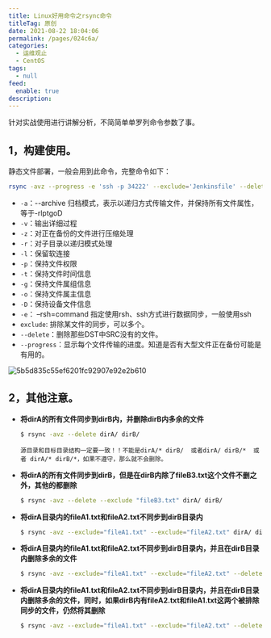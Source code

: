 ```yaml
---
title: Linux好用命令之rsync命令
titleTag: 原创
date: 2021-08-22 18:04:06
permalink: /pages/024c6a/
categories: 
  - 运维观止
  - CentOS
tags: 
  - null
feed: 
  enable: true
description: 
---
```


针对实战使用进行讲解分析，不简简单单罗列命令参数了事。

## 1，构建使用。

静态文件部署，一般会用到此命令，完整命令如下：

```bash
rsync -avz --progress -e 'ssh -p 34222' --exclude='Jenkinsfile' --delete ${WORKSPACE}/  root@192.168.0.1:/data/test/
```

- `-a`：--archive 归档模式，表示以递归方式传输文件，并保持所有文件属性，等于-rlptgoD
- `-v`：输出详细过程
- `-z`：对正在备份的文件进行压缩处理
- `-r`：对子目录以递归模式处理
- `-l`：保留软连接
- `-p`：保持文件权限
- `-t`：保持文件时间信息
- `-g`：保持文件属组信息
- `-o`：保持文件属主信息
- `-D`：保持设备文件信息
- `-e`： –rsh=command 指定使用rsh、ssh方式进行数据同步，一般使用ssh
- `exclude`: 排除某文件的同步，可以多个。
- `--delete`：删除那些DST中SRC没有的文件。
- `--progress`：显示每个文件传输的进度。知道是否有大型文件正在备份可能是有用的。

![5b5d835c55ef6201fc92907e92e2b610](http://t.eryajf.net/imgs/2021/09/e086da4217285fcf.jpg)

## 2，其他注意。

- **将dirA的所有文件同步到dirB内，并删除dirB内多余的文件**

  ```bash
  $ rsync -avz --delete dirA/ dirB/ 
  ```

  `源目录和目标目录结构一定要一致！！不能是dirA/* dirB/  或者dirA/ dirB/*  或者 dirA/* dirB/*，如果不遵守，那么就不会删除。`

- **将dirA的所有文件同步到dirB，但是在dirB内除了fileB3.txt这个文件不删之外，其他的都删除**

  ```bash
  $ rsync -avz --delete --exclude "fileB3.txt" dirA/ dirB/
  ```

- **将dirA目录内的fileA1.txt和fileA2.txt不同步到dirB目录内**

  ```bash
  $ rsync -avz --exclude="fileA1.txt" --exclude="fileA2.txt" dirA/ dirB/
  ```

- **将dirA目录内的fileA1.txt和fileA2.txt不同步到dirB目录内，并且在dirB目录内删除多余的文件**

  ```bash
  $ rsync -avz --exclude="fileA1.txt" --exclude="fileA2.txt" --delete dirA/ dirB/
  ```

- **将dirA目录内的fileA1.txt和fileA2.txt不同步到dirB目录内，并且在dirB目录内删除多余的文件，同时，如果dirB内有fileA2.txt和fileA1.txt这两个被排除同步的文件，仍然将其删除**

  ```bash
  $ rsync -avz --exclude="fileA1.txt" --exclude="fileA2.txt" --delete-excluded dirA/ dirB/
  ```

  